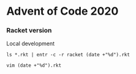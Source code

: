 # Advent of Code 2020

### Racket version

Local development

```shell
ls *.rkt | entr -c -r racket (date +"%d").rkt

vim (date +"%d").rkt
```
